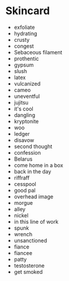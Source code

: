 # Skincard

- exfoliate
- hydrating
- crusty
- congest
- Sebaceous filament
- prothentic
- gypsum
- slush
- latex
- vulcanized
- cameo
- uneventful
- jujitsu
- it's cool
- dangling
- kryptonite
- woo
- ledger
- disavow
- second thought
- confession
- Belarus
- come home in a box
- back in the day
- riffraff
- cesspool
- good pal
- overhead image
- morgue
- alley
- nickel
- in this line of work
- spunk
- wrench
- unsanctioned
- fiance
- fiancee
- patty
- testosterone
- get smoked
